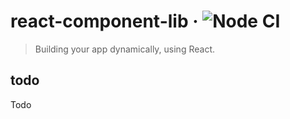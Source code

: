 # react-component-lib &middot; ![Node CI](https://github.com/Laucsen/react-dynamic-components/workflows/Node%20CI/badge.svg)

> Building your app dynamically, using React.

## todo

Todo